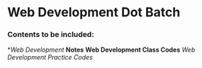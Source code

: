 # Web Development Dot Batch 

### Contents to be included:
**Web Development* **Notes**
__Web Development Class Codes__
*Web Development Practice Codes*

